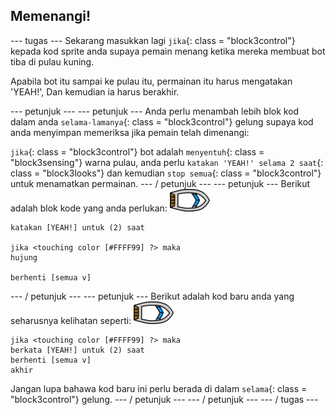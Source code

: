 ## Memenangi!

\--- tugas \--- Sekarang masukkan lagi `jika`{: class = "block3control"} kepada kod sprite anda supaya pemain menang ketika mereka membuat bot tiba di pulau kuning.

Apabila bot itu sampai ke pulau itu, permainan itu harus mengatakan 'YEAH!', Dan kemudian ia harus berakhir.

\--- petunjuk \--- \--- petunjuk \--- Anda perlu menambah lebih blok kod dalam anda `selama-lamanya`{: class = "block3control"} gelung supaya kod anda menyimpan memeriksa jika pemain telah dimenangi:

`jika`{: class = "block3control"} bot adalah `menyentuh`{: class = "block3sensing"} warna pulau, anda perlu `katakan 'YEAH!' selama 2 saat`{: class = "block3looks"} dan kemudian `stop semua`{: class = "block3control"} untuk menamatkan permainan. \--- / petunjuk \--- \--- petunjuk \--- Berikut adalah blok kode yang anda perlukan: ![bot-sprite](images/boat_resize.png)

```blocks3
katakan [YEAH!] untuk (2) saat

jika <touching color [#FFFF99] ?> maka
hujung

berhenti [semua v]

```

\--- / petunjuk \--- \--- petunjuk \--- Berikut adalah kod baru anda yang seharusnya kelihatan seperti: ![bot-sprite](images/boat_resize.png)

```blocks3
jika <touching color [#FFFF99] ?> maka
berkata [YEAH!] untuk (2) saat
berhenti [semua v]
akhir
```

Jangan lupa bahawa kod baru ini perlu berada di dalam `selama`{: class = "block3control"} gelung. \--- / petunjuk \--- \--- / petunjuk \--- \--- / tugas \---